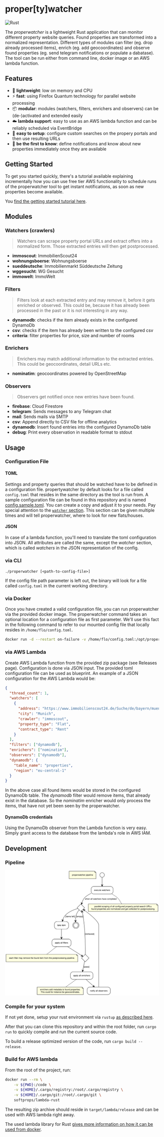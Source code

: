 # proper\[ty\]watcher

![Rust](https://github.com/floschnell/properwatcher/workflows/Rust/badge.svg)

The _properwatcher_ is a lightweight Rust application that can monitor different property website queries. Found properties are transformed into a normalized representation. Different types of modules can filter (eg. drop already processed items), enrich (eg. add geocoordinates) and observe found properties (eg. send telegram notifications or populate a dabatase). The tool can be run either from command line, docker image or an AWS lambda function.

## Features

- 🦋 **lightweight**: low on memory and CPU
- ⚡ **fast**: using Firefox Quantum technology for parallel website processing
- 📦 **modular**: modules (watchers, filters, enrichers and observers) can be (de-)activated and extended easily
- ☁️ **lambda support**: easy to use as an AWS lambda function and can be reliably scheduled via EventBridge
- 👶 **easy to setup**: configure custom searches on the propery portals and then use resulting URLs
- 📣 **be the first to know**: define notifications and know about new properties immediately once they are available

## Getting Started

To get you started quickly, there's a tutorial available explaining incrementally how you can use free tier AWS functionality to schedule runs of the properwatcher tool to get instant notifications, as soon as new properties become available.

You [find the getting started tutorial here](tutorial/0_intro.md).

## Modules

### Watchers (crawlers)

> Watchers can scrape property portal URLs and extract offers into a normalized form. Those extracted entries will then get postprocessed.

- **immoscout**: ImmobilienScout24
- **wohnungsboerse**: Wohnungsboerse
- **sueddeutsche**: Immobilienmarkt Süddeutsche Zeitung
- **wggesucht**: WG Gesucht
- **immowelt**: ImmoWelt

### Filters

> Filters look at each extracted entry and may remove it, before it gets enriched or observed. This could be, because it has already been processed in the past or it is not interesting in any way.

- **dynamodb**: checks if the item already exists in the configured DynamoDb
- **csv**: checks if the item has already been written to the configured csv
- **criteria**: filter properties for price, size and number of rooms

### Enrichers

> Enrichers may match additional information to the extracted entries. This could be geocoordinates, detail URLs etc.

- **nominatim**: geocoordinates powered by OpenStreetMap

### Observers

> Observers get notified once new entries have been found.

- **firebase**: Cloud Firestore
- **telegram**: Sends messages to any Telegram chat
- **mail**: Sends mails via SMTP
- **csv**: Append directly to CSV file for offline analytics
- **dynamodb**: Insert found entries into the configured DynamoDb table
- **debug**: Print every observation in readable format to stdout

## Usage

### Configuration File

#### TOML

Settings and property queries that should be watched have to be defined in a configuration file. propertywatcher by default looks for a file called `config.toml` that resides in the same directory as the tool is run from. A sample configuration file can be found in this repository and is named [config.sample.toml](/config.sample.toml). You can create a copy and adjust it to your needs. Pay special attention to the [`watcher` section](config.sample.toml#L21). This section can be given multiple times and will tell properwatcher, where to look for new flats/houses.

#### JSON

In case of a lambda function, you'll need to translate the toml configuration into JSON. All attributes are called the same, except the _watcher_ section, which is called _watchers_ in the JSON representation of the config.

### via CLI

`./properwatcher [<path-to-config-file>]`

If the config file path parameter is left out, the binary will look for a file called `config.toml` in the current working directory.

### via Docker

Once you have created a valid configuration file, you can run properwatcher via the provided docker image. The properwatcher command takes an optional location for a configuration file as first parameter. We'll use this fact in the following command to refer to our mounted config file that locally resides in `/home/flo/config.toml`.

```bash
docker run -d --restart on-failure -v /home/flo/config.toml:/opt/properwatcher.toml --name properwatcher floschnell/properwatcher /opt/properwatcher.toml
```

### via AWS Lambda

Create AWS Lambda function from the provided zip package (see Releases page). Configuration is done via JSON input. The provided toml configuration file can be used as blueprint. An example of a JSON configuration for the AWS Lambda would be:

```json
{
  "thread_count": 1,
  "watchers": [
    {
      "address": "https://www.immobilienscout24.de/Suche/de/bayern/muenchen-kreis/wohnung-mieten?enteredFrom=one_step_search",
      "city": "Munich",
      "crawler": "immoscout",
      "property_type": "Flat",
      "contract_type": "Rent"
    }
  ],
  "filters": ["dynamodb"],
  "enrichers": ["nominatim"],
  "observers": ["dynamodb"],
  "dynamodb": {
    "table_name": "properties",
    "region": "eu-central-1"
  }
}
```

In the above case all found items would be stored in the configured DynamoDb table. The _dynamodb_ filter would remove items, that already exist in the database. So the _nominatim_ enricher would only process the items, that have not yet been seen by the properwatcher.

#### DynamoDb credentials

Using the DynamoDb observer from the Lambda function is very easy. Simply grant access to the database from the lambda's role in AWS IAM.

## Development

### Pipeline

![Properwatcher Pipeline](pipeline.svg)

### Compile for your system

If not yet done, setup your rust environment via `rustup` [as described here](https://www.rust-lang.org/tools/install).

After that you can clone this repository and within the root folder, run `cargo run` to quickly compile and run the current source code.

To build a release optimized version of the code, run `cargo build --release`.

### Build for AWS lambda

From the root of the project, run:

```bash
docker run --rm \
    -v ${PWD}:/code \
    -v ${HOME}/.cargo/registry:/root/.cargo/registry \
    -v ${HOME}/.cargo/git:/root/.cargo/git \
    softprops/lambda-rust
```

The resulting zip archive should reside in `target/lambda/release` and can be used with AWS lambda right away.

The used lambda library for Rust [gives more information on how it can be used from docker](https://github.com/awslabs/aws-lambda-rust-runtime#docker).
